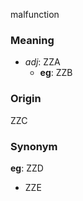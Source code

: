 malfunction
### Meaning
+ _adj_: ZZA
    + __eg__: ZZB

### Origin

ZZC

### Synonym

__eg__: ZZD

+ ZZE



